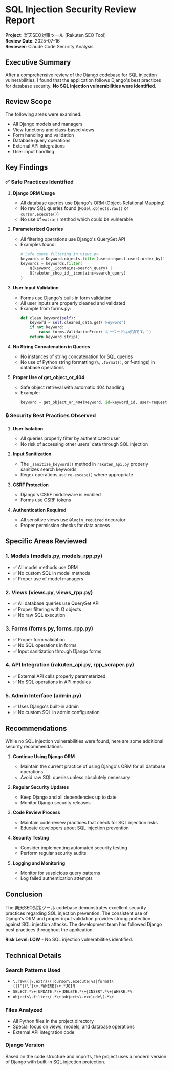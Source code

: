 # SQL Injection Security Review Report

**Project**: 楽天SEO対策ツール (Rakuten SEO Tool)  
**Review Date**: 2025-07-16  
**Reviewer**: Claude Code Security Analysis

## Executive Summary

After a comprehensive review of the Django codebase for SQL injection vulnerabilities, I found that the application follows Django's best practices for database security. **No SQL injection vulnerabilities were identified.**

## Review Scope

The following areas were examined:
- All Django models and managers
- View functions and class-based views
- Form handling and validation
- Database query operations
- External API integrations
- User input handling

## Key Findings

### ✅ Safe Practices Identified

1. **Django ORM Usage**
   - All database queries use Django's ORM (Object-Relational Mapping)
   - No raw SQL queries found (`Model.objects.raw()` or `cursor.execute()`)
   - No use of `extra()` method which could be vulnerable

2. **Parameterized Queries**
   - All filtering operations use Django's QuerySet API
   - Examples found:
     ```python
     # Safe query filtering in views.py
     keywords = Keyword.objects.filter(user=request.user).order_by('-created_at')
     keywords = keywords.filter(
         Q(keyword__icontains=search_query) |
         Q(rakuten_shop_id__icontains=search_query)
     )
     ```

3. **User Input Validation**
   - Forms use Django's built-in form validation
   - All user inputs are properly cleaned and validated
   - Example from forms.py:
     ```python
     def clean_keyword(self):
         keyword = self.cleaned_data.get('keyword')
         if not keyword:
             raise forms.ValidationError('キーワードは必須です。')
         return keyword.strip()
     ```

4. **No String Concatenation in Queries**
   - No instances of string concatenation for SQL queries
   - No use of Python string formatting (`%`, `.format()`, or f-strings) in database operations

5. **Proper Use of get_object_or_404**
   - Safe object retrieval with automatic 404 handling
   - Example:
     ```python
     keyword = get_object_or_404(Keyword, id=keyword_id, user=request.user)
     ```

### 🔒 Security Best Practices Observed

1. **User Isolation**
   - All queries properly filter by authenticated user
   - No risk of accessing other users' data through SQL injection

2. **Input Sanitization**
   - The `_sanitize_keyword()` method in `rakuten_api.py` properly sanitizes search keywords
   - Regex operations use `re.escape()` where appropriate

3. **CSRF Protection**
   - Django's CSRF middleware is enabled
   - Forms use CSRF tokens

4. **Authentication Required**
   - All sensitive views use `@login_required` decorator
   - Proper permission checks for data access

## Specific Areas Reviewed

### 1. Models (models.py, models_rpp.py)
- ✅ All model methods use ORM
- ✅ No custom SQL in model methods
- ✅ Proper use of model managers

### 2. Views (views.py, views_rpp.py)
- ✅ All database queries use QuerySet API
- ✅ Proper filtering with Q objects
- ✅ No raw SQL execution

### 3. Forms (forms.py, forms_rpp.py)
- ✅ Proper form validation
- ✅ No SQL operations in forms
- ✅ Input sanitization through Django forms

### 4. API Integration (rakuten_api.py, rpp_scraper.py)
- ✅ External API calls properly parameterized
- ✅ No SQL operations in API modules

### 5. Admin Interface (admin.py)
- ✅ Uses Django's built-in admin
- ✅ No custom SQL in admin configuration

## Recommendations

While no SQL injection vulnerabilities were found, here are some additional security recommendations:

1. **Continue Using Django ORM**
   - Maintain the current practice of using Django's ORM for all database operations
   - Avoid raw SQL queries unless absolutely necessary

2. **Regular Security Updates**
   - Keep Django and all dependencies up to date
   - Monitor Django security releases

3. **Code Review Process**
   - Maintain code review practices that check for SQL injection risks
   - Educate developers about SQL injection prevention

4. **Security Testing**
   - Consider implementing automated security testing
   - Perform regular security audits

5. **Logging and Monitoring**
   - Monitor for suspicious query patterns
   - Log failed authentication attempts

## Conclusion

The 楽天SEO対策ツール codebase demonstrates excellent security practices regarding SQL injection prevention. The consistent use of Django's ORM and proper input validation provides strong protection against SQL injection attacks. The development team has followed Django best practices throughout the application.

**Risk Level: LOW** - No SQL injection vulnerabilities identified.

## Technical Details

### Search Patterns Used
- `\.raw\(|\.extra\(|cursor\.execute|%s|format\(|f"|f\'|\+.*WHERE|\+.*JOIN`
- `SELECT.*\+|UPDATE.*\+|DELETE.*\+|INSERT.*\+|WHERE.*%`
- `objects\.filter\(.*\+|objects\.exclude\(.*\+`

### Files Analyzed
- All Python files in the project directory
- Special focus on views, models, and database operations
- External API integration code

### Django Version
Based on the code structure and imports, the project uses a modern version of Django with built-in SQL injection protection.